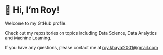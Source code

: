 # **👋 Hi, I’m Roy!**

Welcome to my GitHub profile.

Check out my repositories on topics including Data Science, Data Analytics and Machine Learning.

If you have any questions, please contact me at roy.khayat2001@gmail.com


<!---
roy-kh/roy-kh is a ✨ special ✨ repository because its `README.md` (this file) appears on your GitHub profile.
You can click the Preview link to take a look at your changes.
--->
